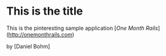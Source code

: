# This is the title

This is the pinteresting sample application
[*One Month Rails*] (http://onemonthrails.com)

by [Daniel Bohm]